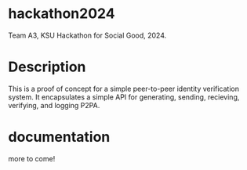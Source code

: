 # hackathon2024
Team A3, KSU Hackathon for Social Good, 2024.

# Description

This is a proof of concept for a simple peer-to-peer identity verification system. It encapsulates a simple API for generating, sending, recieving, verifying, and logging P2PA. 

# documentation

more to come!

